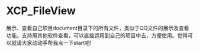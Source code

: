 # XCP_FileView
展示、查看自己项目document目录下的所有文件，类似于QQ文件的展示及查看功能。支持用其他软件查看，可以直接运用到自己的项目中去，方便使用。觉得可以就请大家动动手帮我点一下start吧!

